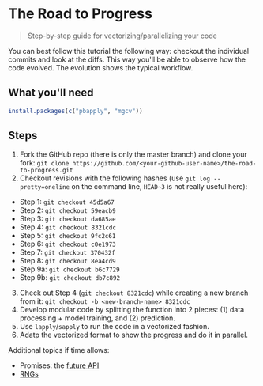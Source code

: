 # The Road to Progress

> Step-by-step guide for vectorizing/parallelizing your code

You can best follow this tutorial the following way:
checkout the individual commits and look at the diffs.
This way you'll be able to observe how the code evolved.
The evolution shows the typical workflow.

## What you'll need

``` R
install.packages(c("pbapply", "mgcv"))
```

## Steps

1. Fork the GitHub repo (there is only the master branch) and clone your fork: `git clone https://github.com/<your-github-user-name>/the-road-to-progress.git`
2. Checkout revisions with the following hashes (use `git log --pretty=oneline` on the command line, `HEAD~3` is not really useful here):
  - Step 1: `git checkout 45d5a67`
  - Step 2: `git checkout 59eacb9`
  - Step 3: `git checkout da685ae`
  - Step 4: `git checkout 8321cdc`
  - Step 5: `git checkout 9fc2c61`
  - Step 6: `git checkout c0e1973`
  - Step 7: `git checkout 370432f`
  - Step 8: `git checkout 8ea4cd9`
  - Step 9a: `git checkout b6c7729`
  - Step 9b: `git checkout db7c892`
3. Check out Step 4 (`git checkout 8321cdc`) while creating a new branch from it: `git checkout -b <new-branch-name> 8321cdc`
4. Develop modular code by splitting the function into 2 pieces: (1) data processing + model training, and (2) prediction.
5. Use `lapply`/`sapply` to run the code in a vectorized fashion.
6. Adatp the vectorized format to show the progress and do it in parallel.

Additional topics if time allows:

- Promises: the [future API](https://cran.r-project.org/web/packages/future/index.html)
- [RNGs](https://cran.r-project.org/web/views/HighPerformanceComputing.html)

